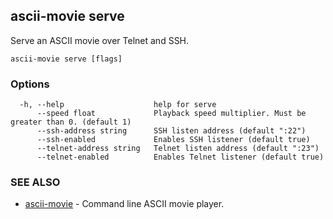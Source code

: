## ascii-movie serve

Serve an ASCII movie over Telnet and SSH.

```
ascii-movie serve [flags]
```

### Options

```
  -h, --help                    help for serve
      --speed float             Playback speed multiplier. Must be greater than 0. (default 1)
      --ssh-address string      SSH listen address (default ":22")
      --ssh-enabled             Enables SSH listener (default true)
      --telnet-address string   Telnet listen address (default ":23")
      --telnet-enabled          Enables Telnet listener (default true)
```

### SEE ALSO

* [ascii-movie](ascii-movie.md)	 - Command line ASCII movie player.

